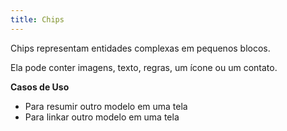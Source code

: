 ```yaml
---
title: Chips
---
```


Chips representam entidades complexas em pequenos blocos.

Ela pode conter imagens, texto, regras, um ícone ou um contato.

**Casos de Uso**
- Para resumir outro modelo em uma tela
- Para linkar outro modelo em uma tela